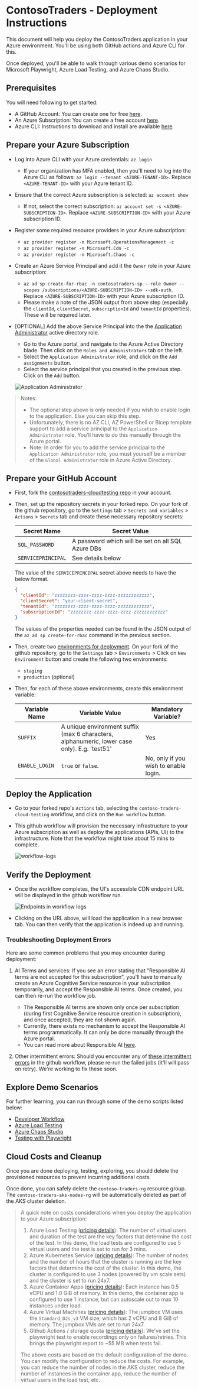 # ContosoTraders - Deployment Instructions

This document will help you deploy the ContosoTraders application in your Azure environment. You'll be using both GitHub actions and Azure CLI for this.

Once deployed, you'll be able to walk through various demo scenarios for Microsoft Playwright, Azure Load Testing, and Azure Chaos Studio.

## Prerequisites

You will need following to get started:

* A GitHub Account: You can create one for free [here](https://github.com/).
* An Azure Subscription: You can create a free account [here](https://azure.microsoft.com/free/).
* Azure CLI: Instructions to download and install are available [here](https://learn.microsoft.com/en-us/cli/azure/install-azure-cli).

## Prepare your Azure Subscription

* Log into Azure CLI with your Azure credentials: `az login`
  * If your organization has MFA enabled, then you'll need to log into the Azure CLI as follows: `az login --tenant <AZURE-TENANT-ID>`. Replace `<AZURE-TENANT-ID>` with your Azure tenant ID.

* Ensure that the correct Azure subscription is selected: `az account show`
  * If not, select the correct subscription: `az account set -s <AZURE-SUBSCRIPTION-ID>`. Replace `<AZURE-SUBSCRIPTION-ID>` with your Azure subscription ID.

* Register some required resource providers in your Azure subscription:
  * `az provider register -n Microsoft.OperationsManagement -c`
  * `az provider register -n Microsoft.Cdn -c`
  * `az provider register -n Microsoft.Chaos -c`

* Create an Azure Service Principal and add it the `Owner` role in your Azure subscription:
  * `az ad sp create-for-rbac -n contosotraders-sp --role Owner --scopes /subscriptions/<AZURE-SUBSCRIPTION-ID> --sdk-auth`. Replace `<AZURE-SUBSCRIPTION-ID>` with your Azure subscription ID.
  * Please make a note of the JSON output from above step (especially the `clientId`, `clientSecret`, `subscriptionId` and `tenantId` properties). These will be required later.

* [OPTIONAL] Add the above Service Principal into the the [Application Administrator](https://learn.microsoft.com/en-us/azure/active-directory/roles/permissions-reference#application-administrator) active directory role.
  * Go to the Azure portal, and navigate to the Azure Active Directory blade. Then click on the `Roles and Administrators` tab on the left.
  * Select the `Application Administrator` role, and click on the `Add assignments` button.
  * Select the service principal that you created in the previous step. Click on the `Add` button.

  ![Application Administrator](./images/ad-application-administrator.png)

>
> Notes:
>
> * The optional step above is only needed if you wish to enable login to the application. Else you can skip this step.
> * Unfortunately, there is no AZ CLI, AZ PowerShell or Bicep template support to add a service principal to the `Application Administrator` role. You'll have to do this manually through the Azure portal.
> * Note: In order for you to add the service principal to the `Application Administrator` role, you must yourself be a member of the `Global Administrator` role in Azure Active Directory.
>

## Prepare your GitHub Account

* First, fork the [contosotraders-cloudtesting repo](https://github.com/microsoft/contosotraders-cloudtesting) in your account.

* Then, set up the repository secrets in your forked repo. On your fork of the github repository, go to the `Settings` tab > `Secrets and variables` > `Actions` > `Secrets` tab and create these necessary repository secrets:

  | Secret Name        | Secret Value                                      |
  | ------------------ | ------------------------------------------------- |
  | `SQL_PASSWORD`     | A password which will be set on all SQL Azure DBs |
  | `SERVICEPRINCIPAL` | See details below                                 |

  The value of the `SERVICEPRINCIPAL` secret above needs to have the below format.

  ```json
  {
    "clientId": "zzzzzzzz-zzzz-zzzz-zzzz-zzzzzzzzzzzz",
    "clientSecret": "your-client-secret",
    "tenantId": "zzzzzzzz-zzzz-zzzz-zzzz-zzzzzzzzzzzz",
    "subscriptionId": "zzzzzzzz-zzzz-zzzz-zzzz-zzzzzzzzzzzz"
  }
  ```

  The values of the properties needed can be found in the JSON output of the `az ad sp create-for-rbac` command in the previous section.

* Then, create two [environments for deployment](https://docs.github.com/en/actions/deployment/targeting-different-environments/using-environments-for-deployment). On your fork of the github repository, go to the `Settings` tab > `Environments` > Click on `New Environment` button and create the following two environments:
  * `staging`
  * `production` (optional)

* Then, for each of these above environments, create this environment variable:

  | Variable Name  | Variable Value                                                                               | Mandatory Variable?                   |
  | -------------- | -------------------------------------------------------------------------------------------- | ------------------------------------- |
  | `SUFFIX`       | A unique environment suffix (max 6 characters, alphanumeric, lower case only). E.g. 'test51' | Yes                                   |
  | `ENABLE_LOGIN` | `true` or `false`.                                                                           | No, only if you wish to enable login. |

## Deploy the Application

* Go to your forked repo's `Actions` tab, selecting the `contoso-traders-cloud-testing` workflow, and click on the `Run workflow` button.

* This github workflow will provision the necessary infrastructure to your Azure subscription as well as deploy the applications (APIs, UI) to the infrastructure. Note that the workflow might take about 15 mins to complete.

  ![workflow-logs](./images/github-workflow.png)

## Verify the Deployment

* Once the workflow completes, the UI's accessible CDN endpoint URL will be displayed in the github workflow run.

  ![Endpoints in workflow logs](./images/ui-endpoint-github-workflow.png)

* Clicking on the URL above, will load the application in a new browser tab. You can then verify that the application is indeed up and running.

### Troubleshooting Deployment Errors

Here are some common problems that you may encounter during deployment:

1. AI Terms and services: If you see an error stating that "Responsible AI terms are not accepted for this subscription", you'll have to manually create an Azure Cognitive Service resource in your subscription temporarily, and accept the Responsible AI terms. Once created, you can then re-run the workflow job.

   * The Responsible AI terms are shown only once per subscription (during first Cognitive Service resource creation in subscription), and once accepted, they are not shown again.
   * Currently, there exists no mechanism to accept the Responsible AI terms programmatically. It can only be done manually through the Azure portal.
   * You can read more about Responsible AI [here](https://learn.microsoft.com/en-us/azure/machine-learning/concept-responsible-ai).

2. Other intermittent errors: Should you encounter any of [these intermittent errors](https://github.com/microsoft/ContosoTraders/issues?q=is%3Aissue+is%3Aopen+label%3Adevops) in the github workflow, please re-run the failed jobs (it'll will pass on retry). We're working to fix these soon.

## Explore Demo Scenarios

For further learning, you can run through some of the demo scripts listed below:

* [Developer Workflow](../demo-scripts/dev-workflow/walkthrough.md)
* [Azure Load Testing](../demo-scripts/azure-load-testing/walkthrough.md)
* [Azure Chaos Studio](../demo-scripts/azure-chaos-studio/walkthrough.md)
* [Testing with Playwright](../demo-scripts/testing-with-playwright/walkthrough.md)

## Cloud Costs and Cleanup

Once you are done deploying, testing, exploring, you should delete the provisioned resources to prevent incurring additional costs.

Once done, you can safely delete the `contoso-traders-rg` resource group. The `contoso-traders-aks-nodes-rg` will be automatically deleted as part of the AKS cluster deletion.

> A quick note on costs considerations when you deploy the application to your Azure subscription:
>
> 1. Azure Load Testing ([pricing details](https://azure.microsoft.com/en-us/pricing/details/load-testing/)): The number of virtual users and duration of the test are the key factors that determine the cost of the test. In this demo, the load tests are configured to use 5 virtual users and the test is set to run for 3 mins.
> 2. Azure Kubernetes Service ([pricing details](https://azure.microsoft.com/en-us/pricing/details/kubernetes-service/)): The number of nodes and the number of hours that the cluster is running are the key factors that determine the cost of the cluster. In this demo, the cluster is configured to use 3 nodes (powered by vm scale sets) and the cluster is set to run 24x7.
> 3. Azure Container Apps ([pricing details](https://azure.microsoft.com/en-us/pricing/details/container-apps/)): Each instance has 0.5 vCPU and 1.0 GiB of memory. In this demo, the container app is configured to use 1 instance, but can autoscale out to max 10 instances under load.
> 4. Azure Virtual Machines ([pricing details](https://azure.microsoft.com/en-us/pricing/details/virtual-machines/windows/)): The jumpbox VM uses the `Standard_D2s_v3` VM size, which has 2 vCPU and 8 GiB of memory. The jumpbox VMs are set to run 24x7.
> 5. Github Actions / storage quota ([pricing details](https://docs.github.com/en/billing/managing-billing-for-github-actions/about-billing-for-github-actions#included-storage-and-minutes)): We've set the playwright test to enable recordings only on failures/retries. This brings the playwright report to ~55 MB when tests fail.
>
> The above costs are based on the default configuration of the demo. You can modify the configuration to reduce the costs. For example, you can reduce the number of nodes in the AKS cluster, reduce the number of instances in the container app, reduce the number of virtual users in the load test, etc.
>
